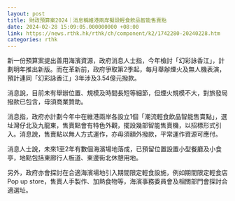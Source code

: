```yaml
---
layout: post
title: 財政預算案2024｜消息稱維港兩岸擬設輕食飲品智能售賣點
date: 2024-02-28 15:09:05.000000000 +08:00
link: https://news.rthk.hk/rthk/ch/component/k2/1742280-20240228.htm
categories: rthk
---
```


新一份預算案提出善用海濱資源，政府消息人士指，今年檢討「幻彩詠香江」，計劃明年推出新版。而在革新前，政府爭取第2季起，每月舉辦煙火及無人機表演，預計連同「幻彩詠香江」3年涉及3.54億元撥款。

消息說，目前未有舉辦位置、規模及時間長短等細節，但煙火規模不大，對旅發局撥款已包含，毋須商業贊助。

消息指，政府亦計劃今年中在維港兩岸各設立1個「潮流輕食飲品智能售賣點」，選址灣仔北及九龍東，售賣點會有特色外觀，擺設幾部智能售賣機，以招標形式引入。消息說，售賣點以無人方式運作，亦毋須額外撥款，平常運作資源可應付。

消息人士說，未來1至2年有數個海濱場地落成，已預留位置設置小型餐廳及小食亭，地點包括東廊行人板道、東邊街北休憩用地。

另外，政府亦會探討在合適海濱場地引入期間限定輕食設施，例如期間限定輕食店 Pop up store，售賣人手製作、加熱食物等，海濱事務委員會及相關部門會探討合適選址。
